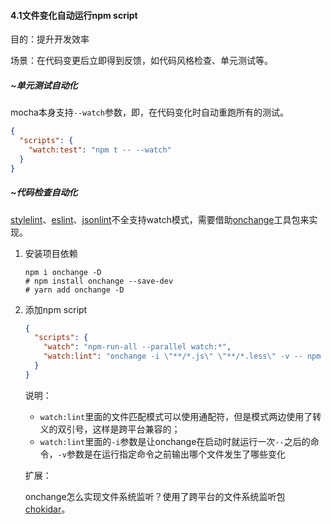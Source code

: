 #### 4.1文件变化自动运行npm script

目的：提升开发效率

场景：在代码变更后立即得到反馈，如代码风格检查、单元测试等。



##### ~单元测试自动化

mocha本身支持`--watch`参数，即，在代码变化时自动重跑所有的测试。

```json
{
  "scripts": {
    "watch:test": "npm t -- --watch"
  }
}
```



##### ~代码检查自动化

[stylelint](https://stylelint.io/)、[eslint](https://eslint.org/)、[jsonlint](https://github.com/zaach/jsonlint)不全支持watch模式，需要借助[onchange](https://github.com/Qard/onchange)工具包来实现。

1. 安装项目依赖

   ```shell
   npm i onchange -D
   # npm install onchange --save-dev
   # yarn add onchange -D
   ```

2. 添加npm script

   ```json
   {
     "scripts": {
       "watch": "npm-run-all --parallel watch:*",
       "watch:lint": "onchange -i \"**/*.js\" \"**/*.less\" -v -- npm run lint -s"
     }
   }
   ```

   说明：

   * `watch:lint`里面的文件匹配模式可以使用通配符，但是模式两边使用了转义的双引号，这样是跨平台兼容的；
   * `watch:lint`里面的`-i`参数是让onchange在启动时就运行一次`--`之后的命令，`-v`参数是在运行指定命令之前输出哪个文件发生了哪些变化

   扩展：

   onchange怎么实现文件系统监听？使用了跨平台的文件系统监听包[chokidar](https://github.com/paulmillr/chokidar)。

   